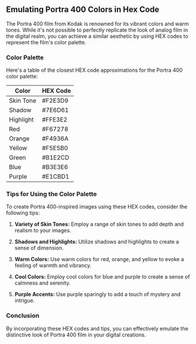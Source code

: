 ## Emulating Portra 400 Colors in Hex Code

The Portra 400 film from Kodak is renowned for its vibrant colors and warm tones. While it's not possible to perfectly replicate the look of analog film in the digital realm, you can achieve a similar aesthetic by using HEX codes to represent the film's color palette.

### Color Palette

Here's a table of the closest HEX code approximations for the Portra 400 color palette:

| Color | HEX Code |
|---|---|
| Skin Tone | #F2E3D9 |
| Shadow | #7E6D61 |
| Highlight | #FFE3E2 |
| Red | #F67278 |
| Orange | #F4936A |
| Yellow | #F5E5B0 |
| Green | #B1E2CD |
| Blue | #B3E3E6 |
| Purple | #E1CBD1 |

### Tips for Using the Color Palette

To create Portra 400-inspired images using these HEX codes, consider the following tips:

1. **Variety of Skin Tones:** Employ a range of skin tones to add depth and realism to your images.

2. **Shadows and Highlights:** Utilize shadows and highlights to create a sense of dimension.

3. **Warm Colors:** Use warm colors for red, orange, and yellow to evoke a feeling of warmth and vibrancy.

4. **Cool Colors:** Employ cool colors for blue and purple to create a sense of calmness and serenity.

5. **Purple Accents:** Use purple sparingly to add a touch of mystery and intrigue.

### Conclusion

By incorporating these HEX codes and tips, you can effectively emulate the distinctive look of Portra 400 film in your digital creations.

